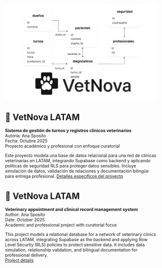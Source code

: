 ![Modelo relacional](vetnova-db/docs/portada.png)
# 🐾 VetNova LATAM

**Sistema de gestión de turnos y registros clínicos veterinarios**  
Autoría: Ana Sposito  
Fecha: Octubre 2025  
Proyecto académico y profesional con enfoque curatorial

Este proyecto modela una base de datos relacional para una red de clínicas veterinarias en LATAM, integrando Supabase como backend y aplicando políticas de seguridad RLS para proteger datos sensibles. Incluye simulación de datos, validación de relaciones y documentación bilingüe para entrega profesional.
[Detalles específicos del proyecto](vetnova-db/README.md)

# 🐾 VetNova LATAM

**Veterinary appointment and clinical record management system**  
Author: Ana Sposito  
Date: October 2025  
Academic and professional project with curatorial focus

This project models a relational database for a network of veterinary clinics across LATAM, integrating Supabase as the backend and applying Row Level Security (RLS) policies to protect sensitive data. It includes data simulation, relationship validation, and bilingual documentation for professional delivery.  
[Project details](vetnova-db/README.md)
